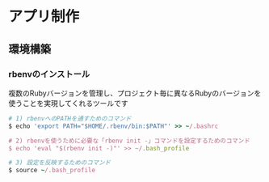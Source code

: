 # アプリ制作

## 環境構築
### rbenvのインストール
複数のRubyバージョンを管理し、プロジェクト毎に異なるRubyのバージョンを使うことを実現してくれるツールです

```ruby
# 1) rbenvへのPATHを通すためのコマンド
$ echo 'export PATH="$HOME/.rbenv/bin:$PATH"' >> ~/.bashrc

# 2) rbenvを使うために必要な「rbenv init -」コマンドを設定するためのコマンド
$ echo 'eval "$(rbenv init -)"' >> ~/.bash_profile

# 3) 設定を反映するためのコマンド
$ source ~/.bash_profile
```
